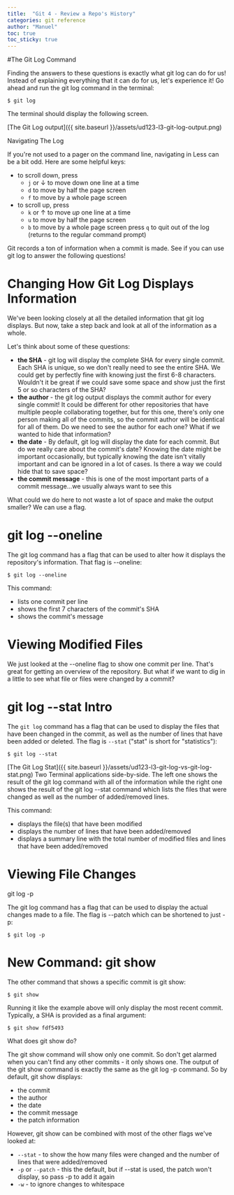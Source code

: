 ```yaml
---
title:  "Git 4 - Review a Repo's History"
categories: git reference
author: "Manuel"
toc: true
toc_sticky: true
---
```


#The Git Log Command

Finding the answers to these questions is exactly what git log can do for us! Instead of explaining everything that it can do for us, let's experience it! Go ahead and run the git log command in the terminal:

    $ git log

The terminal should display the following screen.

[The Git Log output]({{ site.baseurl }}/assets/ud123-l3-git-log-output.png)

Navigating The Log

If you're not used to a pager on the command line, navigating in Less can be a bit odd. Here are some helpful keys:  

- to scroll down, press
    - `j` or ↓ to move down one line at a time
    - `d` to move by half the page screen
    - `f` to move by a whole page screen
- to scroll up, press
    - `k` or ↑ to move _up_ one line at a time
    - `u` to move by half the page screen
    - `b` to move by a whole page screen
press `q` to quit out of the log (returns to the regular command prompt)
  
Git records a ton of information when a commit is made. See if you can use git log to answer the following questions!

# Changing How Git Log Displays Information

We've been looking closely at all the detailed information that git log displays. But now, take a step back and look at all of the information as a whole.

Let's think about some of these questions:

- **the SHA** - git log will display the complete SHA for every single commit. Each SHA is unique, so we don't really need to see the entire SHA. We could get by perfectly fine with knowing just the first 6-8 characters. Wouldn't it be great if we could save some space and show just the first 5 or so characters of the SHA?
- **the author** - the git log output displays the commit author for every single commit! It could be different for other repositories that have multiple people collaborating together, but for this one, there's only one person making all of the commits, so the commit author will be identical for all of them. Do we need to see the author for each one? What if we wanted to hide that information?
- **the date** - By default, git log will display the date for each commit. But do we really care about the commit's date? Knowing the date might be important occasionally, but typically knowing the date isn't vitally important and can be ignored in a lot of cases. Is there a way we could hide that to save space?
- **the commit message** - this is one of the most important parts of a commit message...we usually always want to see this

What could we do here to not waste a lot of space and make the output smaller? We can use a flag.

# git log --oneline

The git log command has a flag that can be used to alter how it displays the repository's information. That flag is --oneline:

    $ git log --oneline

This command:

- lists one commit per line
- shows the first 7 characters of the commit's SHA
- shows the commit's message

# Viewing Modified Files
We just looked at the --oneline flag to show one commit per line. That's great for getting an overview of the repository. But what if we want to dig in a little to see what file or files were changed by a commit?

# git log --stat Intro

The `git log` command has a flag that can be used to display the files that have been changed in the commit, as well as the number of lines that have been added or deleted. The flag is `--stat` ("stat" is short for "statistics"):

    $ git log --stat

[The Git Log Stat]({{ site.baseurl }}/assets/ud123-l3-git-log-vs-git-log-stat.png)
Two Terminal applications side-by-side. The left one shows the result of the git log command with all of the information while the right one shows the result of the git log --stat command which lists the files that were changed as well as the number of added/removed lines.

This command:

- displays the file(s) that have been modified
- displays the number of lines that have been added/removed
- displays a summary line with the total number of modified files and lines that have been added/removed

# Viewing File Changes

git log -p

The git log command has a flag that can be used to display the actual changes made to a file. The flag is --patch which can be shortened to just -p:

    $ git log -p

# New Command: git show

The other command that shows a specific commit is git show:

    $ git show

Running it like the example above will only display the most recent commit. Typically, a SHA is provided as a final argument:

    $ git show fdf5493

What does git show do?

The git show command will show only one commit. So don't get alarmed when you can't find any other commits - it only shows one. The output of the git show command is exactly the same as the git log -p command. So by default, git show displays:

- the commit
- the author
- the date
- the commit message
- the patch information

However, git show can be combined with most of the other flags we've looked at:

* `--stat` - to show the how many files were changed and the number of lines that were added/removed
* `-p` or `--patch` - this the default, but if --stat is used, the patch won't display, so pass -p to add it again
* `-w` - to ignore changes to whitespace

